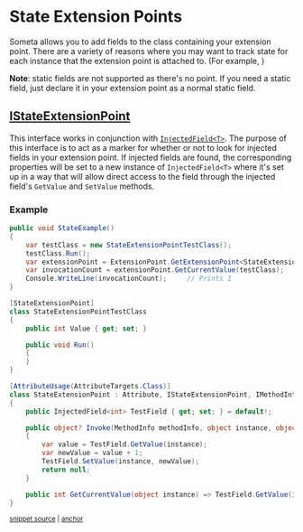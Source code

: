<!--
GENERATED FILE - DO NOT EDIT
This file was generated by [MarkdownSnippets](https://github.com/SimonCropp/MarkdownSnippets).
Source File: /Someta.Docs/ExtensionPoints/StateExtensionPoints.source.md
To change this file edit the source file and then run MarkdownSnippets.
-->

# State Extension Points

Someta allows you to add fields to the class containing your extension point.  There are a variety of reasons where you may want to track state for each instance that the extension point is attached to.  (For example, )

**Note**: static fields are not supported as there's no point.  If you need a static field, just declare it in your extension point as a normal static field.

## [IStateExtensionPoint](/Someta/IStateExtensionPoint.cs)

This interface works in conjunction with [`InjectedField<T>`](../../Someta/InjectedField.cs).  The purpose of this interface is to act as a marker for whether or not to look for injected fields in your extension point.  If injected fields are found, the corresponding properties will be set to a new instance of `InjectedField<T>` where it's set up in a way that will allow direct access to the field through the injected field's `GetValue` and `SetValue` methods.

### Example

<!-- snippet: StateExtensionPointExample -->
<a id='snippet-stateextensionpointexample'></a>
```cs
public void StateExample()
{
    var testClass = new StateExtensionPointTestClass();
    testClass.Run();
    var extensionPoint = ExtensionPoint.GetExtensionPoint<StateExtensionPoint>(testClass.GetType());
    var invocationCount = extensionPoint.GetCurrentValue(testClass);
    Console.WriteLine(invocationCount);     // Prints 1
}

[StateExtensionPoint]
class StateExtensionPointTestClass
{
    public int Value { get; set; }

    public void Run()
    {
    }
}

[AttributeUsage(AttributeTargets.Class)]
class StateExtensionPoint : Attribute, IStateExtensionPoint, IMethodInterceptor
{
    public InjectedField<int> TestField { get; set; } = default!;

    public object? Invoke(MethodInfo methodInfo, object instance, object[] arguments, Func<object[], object> invoker)
    {
        var value = TestField.GetValue(instance);
        var newValue = value + 1;
        TestField.SetValue(instance, newValue);
        return null;
    }

    public int GetCurrentValue(object instance) => TestField.GetValue(instance);
}
```
<sup><a href='/Someta.Docs/Samples/StateExtensionPointExample.cs#L10-L45' title='Snippet source file'>snippet source</a> | <a href='#snippet-stateextensionpointexample' title='Start of snippet'>anchor</a></sup>
<!-- endSnippet -->
